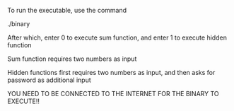 To run the executable, use the command

./binary

After which, enter 0 to execute sum function, and enter 1 to execute hidden function

Sum function requires two numbers as input

Hidden functions first requires two numbers as input, and then asks for password as additional input

YOU NEED TO BE CONNECTED TO THE INTERNET FOR THE BINARY TO EXECUTE!!